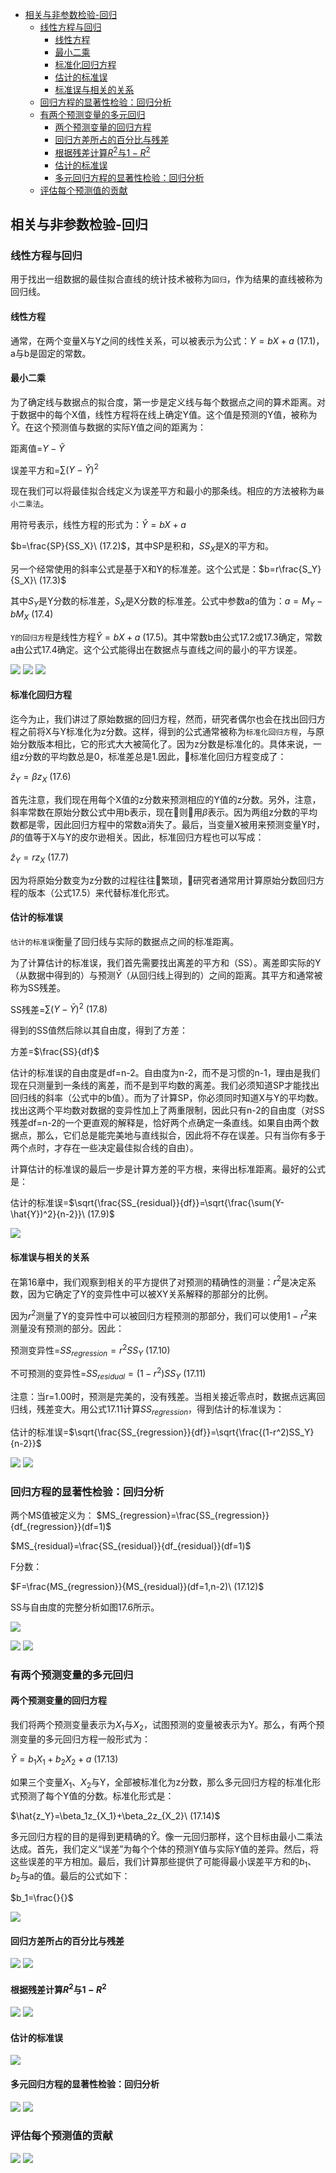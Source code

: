- [相关与非参数检验-回归](#%e7%9b%b8%e5%85%b3%e4%b8%8e%e9%9d%9e%e5%8f%82%e6%95%b0%e6%a3%80%e9%aa%8c-%e5%9b%9e%e5%bd%92)
  - [线性方程与回归](#%e7%ba%bf%e6%80%a7%e6%96%b9%e7%a8%8b%e4%b8%8e%e5%9b%9e%e5%bd%92)
    - [线性方程](#%e7%ba%bf%e6%80%a7%e6%96%b9%e7%a8%8b)
    - [最小二乘](#%e6%9c%80%e5%b0%8f%e4%ba%8c%e4%b9%98)
    - [标准化回归方程](#%e6%a0%87%e5%87%86%e5%8c%96%e5%9b%9e%e5%bd%92%e6%96%b9%e7%a8%8b)
    - [估计的标准误](#%e4%bc%b0%e8%ae%a1%e7%9a%84%e6%a0%87%e5%87%86%e8%af%af)
    - [标准误与相关的关系](#%e6%a0%87%e5%87%86%e8%af%af%e4%b8%8e%e7%9b%b8%e5%85%b3%e7%9a%84%e5%85%b3%e7%b3%bb)
  - [回归方程的显著性检验：回归分析](#%e5%9b%9e%e5%bd%92%e6%96%b9%e7%a8%8b%e7%9a%84%e6%98%be%e8%91%97%e6%80%a7%e6%a3%80%e9%aa%8c%e5%9b%9e%e5%bd%92%e5%88%86%e6%9e%90)
  - [有两个预测变量的多元回归](#%e6%9c%89%e4%b8%a4%e4%b8%aa%e9%a2%84%e6%b5%8b%e5%8f%98%e9%87%8f%e7%9a%84%e5%a4%9a%e5%85%83%e5%9b%9e%e5%bd%92)
    - [两个预测变量的回归方程](#%e4%b8%a4%e4%b8%aa%e9%a2%84%e6%b5%8b%e5%8f%98%e9%87%8f%e7%9a%84%e5%9b%9e%e5%bd%92%e6%96%b9%e7%a8%8b)
    - [回归方差所占的百分比与残差](#%e5%9b%9e%e5%bd%92%e6%96%b9%e5%b7%ae%e6%89%80%e5%8d%a0%e7%9a%84%e7%99%be%e5%88%86%e6%af%94%e4%b8%8e%e6%ae%8b%e5%b7%ae)
    - [根据残差计算$R^2$与$1-R^2$](#%e6%a0%b9%e6%8d%ae%e6%ae%8b%e5%b7%ae%e8%ae%a1%e7%ae%97r2%e4%b8%8e1-r2)
    - [估计的标准误](#%e4%bc%b0%e8%ae%a1%e7%9a%84%e6%a0%87%e5%87%86%e8%af%af-1)
    - [多元回归方程的显著性检验：回归分析](#%e5%a4%9a%e5%85%83%e5%9b%9e%e5%bd%92%e6%96%b9%e7%a8%8b%e7%9a%84%e6%98%be%e8%91%97%e6%80%a7%e6%a3%80%e9%aa%8c%e5%9b%9e%e5%bd%92%e5%88%86%e6%9e%90)
  - [评估每个预测值的贡献](#%e8%af%84%e4%bc%b0%e6%af%8f%e4%b8%aa%e9%a2%84%e6%b5%8b%e5%80%bc%e7%9a%84%e8%b4%a1%e7%8c%ae)

## 相关与非参数检验-回归
### 线性方程与回归
用于找出一组数据的最佳拟合直线的统计技术被称为`回归`，作为结果的直线被称为回归线。

#### 线性方程
通常，在两个变量X与Y之间的线性关系，可以被表示为公式：$Y=bX+a\ (17.1)$，a与b是固定的常数。

#### 最小二乘
为了确定线与数据点的拟合度，第一步是定义线与每个数据点之间的算术距离。对于数据中的每个X值，线性方程将在线上确定Y值。这个值是预测的Y值，被称为$\hat{Y}$。在这个预测值与数据的实际Y值之间的距离为：

距离值=$Y-\hat{Y}$

误差平方和=$\sum(Y-\hat{Y})^2$

现在我们可以将最佳拟合线定义为误差平方和最小的那条线。相应的方法被称为`最小二乘法`。

用符号表示，线性方程的形式为：$\hat{Y}=bX+a$

$b=\frac{SP}{SS_X}\ (17.2)$，其中SP是积和，$SS_X$是X的平方和。

另一个经常使用的斜率公式是基于X和Y的标准差。这个公式是：$b=r\frac{S_Y}{S_X}\ (17.3)$

其中$S_Y$是Y分数的标准差，$S_X$是X分数的标准差。公式中参数a的值为：$a=M_Y-bM_X\ (17.4)$

`Y的回归方程`是线性方程$\hat{Y}=bX+a\ (17.5)$。其中常数b由公式17.2或17.3确定，常数a由公式17.4确定。这个公式能得出在数据点与直线之间的最小的平方误差。

![](regression1.png)
![](regression2.png)
![](regression3.png)

#### 标准化回归方程
迄今为止，我们讲过了原始数据的回归方程，然而，研究者偶尔也会在找出回归方程之前将X与Y标准化为z分数。这样，得到的公式通常被称为`标准化回归方程`，与原始分数版本相比，它的形式大大被简化了。因为z分数是标准化的。具体来说，一组z分数的平均数总是0，标准差总是1.因此，标准化回归方程变成了：

$\hat{z}_Y=\beta z_X\ (17.6)$

首先注意，我们现在用每个X值的z分数来预测相应的Y值的z分数。另外，注意，斜率常数在原始分数公式中用b表示，现在则用$\beta$表示。因为两组z分数的平均数都是零，因此回归方程中的常数a消失了。最后，当变量X被用来预测变量Y时，$\beta$的值等于X与Y的皮尔逊相关。因此，标准回归方程也可以写成：

$\hat{z}_Y=r z_X\ (17.7)$

因为将原始分数变为z分数的过程往往繁琐，研究者通常用计算原始分数回归方程的版本（公式17.5）来代替标准化形式。

#### 估计的标准误
`估计的标准误`衡量了回归线与实际的数据点之间的标准距离。

为了计算估计的标准误，我们首先需要找出离差的平方和（SS）。离差即实际的Y（从数据中得到的）与预测$\bar{Y}$（从回归线上得到的）之间的距离。其平方和通常被称为SS残差。

SS残差=$\sum(Y-\bar{Y})^2\ (17.8)$

得到的SS值然后除以其自由度，得到了方差：

方差=$\frac{SS}{df}$

估计的标准误的自由度是df=n-2。自由度为n-2，而不是习惯的n-1，理由是我们现在只测量到一条线的离差，而不是到平均数的离差。我们必须知道SP才能找出回归线的斜率（公式中的b值）。而为了计算SP，你必须同时知道X与Y的平均数。找出这两个平均数对数据的变异性加上了两重限制，因此只有n-2的自由度（对SS残差df=n-2的一个更直观的解释是，恰好两个点确定一条直线。如果自由两个数据点，那么，它们总是能完美地与直线拟合，因此将不存在误差。只有当你有多于两个点时，才存在一些决定最佳拟合线的自由）。

计算估计的标准误的最后一步是计算方差的平方根，来得出标准距离。最好的公式是：

估计的标准误=$\sqrt{\frac{SS_{residual}}{df}}=\sqrt{\frac{\sum(Y-\hat{Y})^2}{n-2}}\ (17.9)$

![](regression4.png)

#### 标准误与相关的关系
在第16章中，我们观察到相关的平方提供了对预测的精确性的测量：$r^2$是决定系数，因为它确定了Y的变异性中可以被XY关系解释的那部分的比例。

因为$r^2$测量了Y的变异性中可以被回归方程预测的那部分，我们可以使用$1-r^2$来测量没有预测的部分。因此：

预测变异性=$SS_{regression}=r^2SS_Y\ (17.10)$

不可预测的变异性=$SS_{residual}=(1-r^2)SS_Y\ (17.11)$

注意：当r=1.00时，预测是完美的，没有残差。当相关接近零点时，数据点远离回归线，残差变大。用公式17.11计算$SS_{regression}$，得到估计的标准误为：

估计的标准误=$\sqrt{\frac{SS_{regression}}{df}}=\sqrt{\frac{(1-r^2)SS_Y}{n-2}}$

![](regression5.png)
![](regression6.png)

### 回归方程的显著性检验：回归分析
两个MS值被定义为：
$MS_{regression}=\frac{SS_{regression}}{df_{regression}}(df=1)$

$MS_{residual}=\frac{SS_{residual}}{df_{residual}}(df=1)$

F分数：

$F=\frac{MS_{regression}}{MS_{residual}}(df=1,n-2)\ (17.12)$

SS与自由度的完整分析如图17.6所示。

![](regression7.png)

![](regression8.png)
![](regression9.png)

### 有两个预测变量的多元回归
#### 两个预测变量的回归方程
我们将两个预测变量表示为$X_1$与$X_2$，试图预测的变量被表示为Y。那么，有两个预测变量的多元回归方程一般形式为：

$\hat{Y}=b_1X_1+b_2X_2+a\ (17.13)$

如果三个变量$X_1$、$X_2$与Y，全部被标准化为z分数，那么多元回归方程的标准化形式预测了每个Y值的分数。标准化形式是：

$\hat{z_Y}=\beta_1z_{X_1}+\beta_2z_{X_2}\ (17.14)$

多元回归方程的目的是得到更精确的$\hat{Y}$。像一元回归那样，这个目标由最小二乘法达成。首先，我们定义“误差”为每个个体的预测Y值与实际Y值的差异。然后，将这些误差的平方相加。最后，我们计算那些提供了可能得最小误差平方和的$b_1$、$b_2$与a的值。最后的公式如下：

$b_1=\frac{}{}$



![](http://ou8qjsj0m.bkt.clouddn.com//17-10-26/43744723.jpg)

#### 回归方差所占的百分比与残差
![](http://ou8qjsj0m.bkt.clouddn.com//17-10-26/92716831.jpg)
![](http://ou8qjsj0m.bkt.clouddn.com//17-10-26/24074024.jpg)

#### 根据残差计算$R^2$与$1-R^2$
![](http://ou8qjsj0m.bkt.clouddn.com//17-10-26/9263493.jpg)
![](http://ou8qjsj0m.bkt.clouddn.com//17-10-26/93640934.jpg)

#### 估计的标准误
![](http://ou8qjsj0m.bkt.clouddn.com//17-10-26/27284727.jpg)

#### 多元回归方程的显著性检验：回归分析
![](http://ou8qjsj0m.bkt.clouddn.com//17-10-26/81610865.jpg)
![](http://ou8qjsj0m.bkt.clouddn.com//17-10-26/4215948.jpg)

### 评估每个预测值的贡献
![](http://ou8qjsj0m.bkt.clouddn.com//17-10-26/13325829.jpg)
![](http://ou8qjsj0m.bkt.clouddn.com//17-10-26/73130482.jpg)